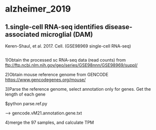 # alzheimer_2019

##


## 1.single-cell RNA-seq identifies disease-associated microglial (DAM)

Keren-Shaul, et al. 2017. Cell. (GSE98969 single-cell RNA-seq)

##

1)Obtain the processed sc RNA-seq data (read counts) from ftp://ftp.ncbi.nlm.nih.gov/geo/series/GSE98nnn/GSE98969/suppl/

2)Obtain mouse reference genome from GENCODE https://www.gencodegenes.org/mouse/

3)Parse the reference genome, select annotation only for genes. Get the length of each gene

$python parse.ref.py

--> gencode.vM21.annotation.gene.txt

4)merge the 97 samples, and calculate TPM
